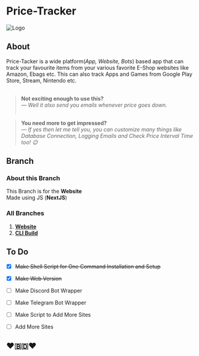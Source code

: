 # Price-Tracker
![Logo](https://i.ibb.co/yf57hXr/Price-Tracker.jpg)

## About
Price-Tacker is a wide platform(*App, Website, Bots*) based app that can track your favourite items from your various favorite E-Shop websites like Amazon, Ebags etc. This can also track Apps and Games from Google Play Store, Stream, Nintendo etc.<br/><br/>
>**Not exciting enough to use this?**<br/>
*—    Well it also send you emails whenever price goes down.*<br/><br/>

>**You need more to get impressed?**<br/>
*—    If yes then let me tell you, you can customize many things like Database Connection, Logging Emails and Check Price Interval Time too! 😉*

## Branch

### About this Branch
This Branch is for the **Website**<br/>
Made using JS (**NextJS**)

### All Branches
1. **[Website](https://github.com/GitPro10/price-tracker)**<br/>
2. **[CLI Build](https://github.com/GitPro10/price-tracker/tree/CLI)**<br/>


## To Do

- [x] ~~Make Shell Script for One Command Installation and Setup~~
- [x] ~~Make Web Version~~
- [ ] Make Discord Bot Wrapper
- [ ] Make Telegram Bot Wrapper
- [ ] Make Script to Add More Sites
- [ ] Add More Sites


## ❤️🇧🇩❤️
